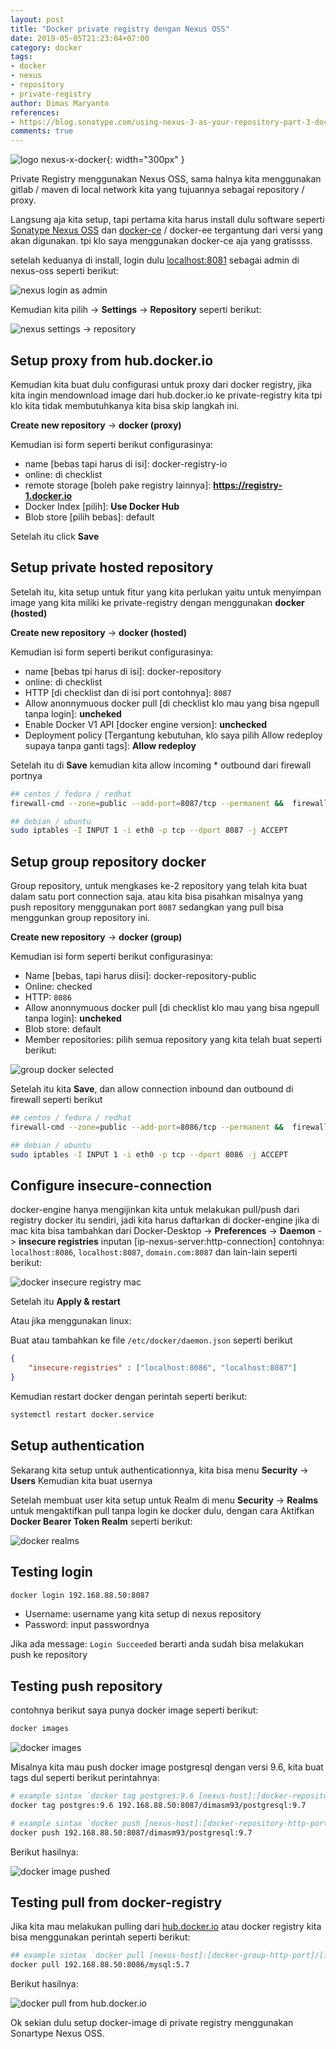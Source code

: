 ```yaml
---
layout: post
title: "Docker private registry dengan Nexus OSS"
date: 2019-05-05T21:23:04+07:00
category: docker
tags: 
- docker
- nexus
- repository
- private-registry
author: Dimas Maryanto
references:
- https://blog.sonatype.com/using-nexus-3-as-your-repository-part-3-docker-images
comments: true
---
```


![logo nexus-x-docker]({{site.baseurl}}/assets/img/posts/nexus-docker-private-registry/logo.png){: width="300px" }

Private Registry menggunakan Nexus OSS, sama halnya kita menggunakan gitlab / maven di local network kita yang tujuannya sebagai repository / proxy.
<!--more-->

Langsung aja kita setup, tapi pertama kita harus install dulu software seperti [Sonatype Nexus OSS](https://www.sonatype.com/nexus-repository-oss) dan [docker-ce](https://docs.docker.com/install/) / docker-ee tergantung dari versi yang akan digunakan. tpi klo saya menggunakan docker-ce aja yang gratissss.

setelah keduanya di install, login dulu [localhost:8081](http://localhost:8081) sebagai admin di nexus-oss seperti berikut:

![nexus login as admin]({{site.baseurl}}/assets/img/posts/nexus-docker-private-registry/as-admin.png)

Kemudian kita pilih -> **Settings** -> **Repository** seperti berikut:

![nexus settings -> repository]({{site.baseurl}}/assets/img/posts/nexus-docker-private-registry/admin-settings.png)

## Setup proxy from hub.docker.io

Kemudian kita buat dulu configurasi untuk proxy dari docker registry, jika kita ingin mendownload image dari hub.docker.io ke private-registry kita tpi klo kita tidak membutuhkanya kita bisa skip langkah ini.

**Create new repository** -> **docker (proxy)** 

Kemudian isi form seperti berikut configurasinya:

- name [bebas tapi harus di isi]: docker-registry-io
- online: di checklist
- remote storage [boleh pake registry lainnya]: **https://registry-1.docker.io**
- Docker Index [pilih]: **Use Docker Hub**
- Blob store [pilih bebas]: default

Setelah itu click **Save**

## Setup private hosted repository

Setelah itu, kita setup untuk fitur yang kita perlukan yaitu untuk menyimpan image yang kita miliki ke private-registry dengan menggunakan **docker (hosted)**

**Create new repository** -> **docker (hosted)**

Kemudian isi form seperti berikut configurasinya:

- name [bebas tpi harus di isi]: docker-repository
- online: di checklist
- HTTP [di checklist dan di isi port contohnya]: `8087`
- Allow anonnymuous docker pull [di checklist klo mau yang bisa ngepull tanpa login]: **uncheked**
- Enable Docker V1 API [docker engine version]: **unchecked**
- Deployment policy [Tergantung kebutuhan, klo saya pilih Allow redeploy supaya tanpa ganti tags]: **Allow redeploy**

Setelah itu di **Save** kemudian kita allow incoming * outbound dari firewall portnya

```bash
## centos / fedora / redhat
firewall-cmd --zone=public --add-port=8087/tcp --permanent &&  firewall-cmd --reload

## debian / ubuntu
sudo iptables -I INPUT 1 -i eth0 -p tcp --dport 8087 -j ACCEPT
```

## Setup group repository docker

Group repository, untuk mengkases ke-2 repository yang telah kita buat dalam satu port connection saja. atau kita bisa pisahkan misalnya yang push repository menggunakan port `8087` sedangkan yang pull bisa menggunkan group repository ini.

**Create new repository** -> **docker (group)**

Kemudian isi form seperti berikut configurasinya:

- Name [bebas, tapi harus diisi]: docker-repository-public
- Online: checked
- HTTP: `8086`
- Allow anonnymuous docker pull [di checklist klo mau yang bisa ngepull tanpa login]: **uncheked**
- Blob store: default
- Member repositories: pilih semua repository yang kita telah buat seperti berikut:

![group docker selected]({{site.baseurl}}/assets/img/posts/nexus-docker-private-registry/member-repositories-selected.png)

Setelah itu kita **Save**, dan allow connection inbound dan outbound di firewall seperti berikut

```bash
## centos / fedora / redhat
firewall-cmd --zone=public --add-port=8086/tcp --permanent &&  firewall-cmd --reload

## debian / ubuntu
sudo iptables -I INPUT 1 -i eth0 -p tcp --dport 8086 -j ACCEPT
```

## Configure insecure-connection

docker-engine hanya mengijinkan kita untuk melakukan pull/push dari registry docker itu sendiri, jadi kita harus daftarkan di docker-engine jika di mac kita bisa tambahkan dari Docker-Desktop -> **Preferences** -> **Daemon** -> **insecure registries** inputan [ip-nexus-server:http-connection] contohnya: `localhost:8086`, `localhost:8087`, `domain.com:8087` dan lain-lain seperti berikut:

![docker insecure registry mac]({{site.baseurl}}/assets/img/posts/nexus-docker-private-registry/docker-insecure-registries.png)

Setelah itu **Apply & restart**

Atau jika menggunakan linux: 

Buat atau tambahkan ke file `/etc/docker/daemon.json` seperti berikut

```json
{
    "insecure-registries" : ["localhost:8086", "localhost:8087"]
}
```

Kemudian restart docker dengan perintah seperti berikut:

```bash
systemctl restart docker.service
```

## Setup authentication

Sekarang kita setup untuk authenticationnya, kita bisa menu **Security** -> **Users** Kemudian kita buat usernya

Setelah membuat user kita setup untuk Realm di menu **Security** -> **Realms** untuk mengaktifkan pull tanpa login ke docker dulu, dengan cara Aktifkan **Docker Bearer Token Realm** seperti berikut:

![docker realms]({{site.baseurl}}/assets/img/posts/nexus-docker-private-registry/docker-realms-token.png)

## Testing login

```bash
docker login 192.168.88.50:8087
```

- Username: username yang kita setup di nexus repository
- Password: input passwordnya

Jika ada message: `Login Succeeded` berarti anda sudah bisa melakukan push ke repository

## Testing push repository

contohnya berikut saya punya docker image seperti berikut:

```bash
docker images
```

![docker images]({{site.baseurl}}/assets/img/posts/nexus-docker-private-registry/docker-images.png)

Misalnya kita mau push docker image postgresql dengan versi 9.6, kita buat tags dul seperti berikut perintahnya:

```bash
# example sintax `docker tag postgres:9.6 [nexus-host]:[docker-repository-http-port]/[username]/[new-image-name]:[new-version]`
docker tag postgres:9.6 192.168.88.50:8087/dimasm93/postgresql:9.7

# example sintax `docker push [nexus-host]:[docker-repository-http-port]/[username]/[new-image-name]:[new-version]`
docker push 192.168.88.50:8087/dimasm93/postgresql:9.7
```

Berikut hasilnya:

![docker image pushed]({{site.baseurl}}/assets/img/posts/nexus-docker-private-registry/docker-pushed.png)

## Testing pull from docker-registry

Jika kita mau melakukan pulling dari [hub.docker.io](https://hub.docker.io) atau docker registry
kita bisa menggunakan perintah seperti berikut:

```bash
## example sintax `docker pull [nexus-host]:[docker-group-http-port]/[image-name]:[version]
docker pull 192.168.88.50:8086/mysql:5.7
```

Berikut hasilnya:

![docker pull from hub.docker.io]({{site.baseurl}}/assets/img/posts/nexus-docker-private-registry/docker-pulled.png)

Ok sekian dulu setup docker-image di private registry menggunakan Sonartype Nexus OSS.





